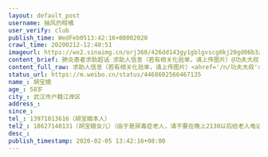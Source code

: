 ```yaml
---
layout: default_post
username: 抽风的柑橘
user_verify: club
publish_time: WedFeb0513:42:16+08002020
crawl_time: 20200212-12:40:51
imageurl: https://wx2.sinaimg.cn/orj360/426dd143gy1gblgvscg0kj20gd06b3z4.jpg,https://wx2.sinaimg.cn/orj360/426dd143gy1gblgvrlebdj20yi22onpf.jpg
content_brief: 肺炎患者求助超话 求助人信息（若有相关化验单，请上传图片）@功夫大叔 @侠客岛 @糖呗张丁文 @一个有点理想的记者 @Logiquedelasensation @人民网 @老陶在路上 @人民日报 @央视新闻 #全国确诊新型肺炎病例##肺炎患者求助超话##武汉肺炎求助# 本人找老人邻居，并通过邻居联系到女儿都可以证实老人 ...全文
content_full_raw: 求助人信息（若有相关化验单，请上传图片）<ahref='/n/功夫大叔'>@功夫大叔</a><ahref='/n/侠客岛'>@侠客岛</a><ahref='/n/糖呗张丁文'>@糖呗张丁文</a><ahref='/n/一个有点理想的记者'>@一个有点理想的记者</a><ahref='/n/Logiquedelasensation'>@Logiquedelasensation</a><ahref='/n/人民网'>@人民网</a><ahref='/n/老陶在路上'>@老陶在路上</a><ahref='/n/人民日报'>@人民日报</a><ahref='/n/央视新闻'>@央视新闻</a><br/><ahref="https://m.weibo.cn/search?containerid=231522type%3D1%26t%3D10%26q%3D%23%E5%85%A8%E5%9B%BD%E7%A1%AE%E8%AF%8A%E6%96%B0%E5%9E%8B%E8%82%BA%E7%82%8E%E7%97%85%E4%BE%8B%23&extparam=%23%E5%85%A8%E5%9B%BD%E7%A1%AE%E8%AF%8A%E6%96%B0%E5%9E%8B%E8%82%BA%E7%82%8E%E7%97%85%E4%BE%8B%23"data-hide=""><spanclass="surl-text">#全国确诊新型肺炎病例#</span></a><ahref="https://m.weibo.cn/search?containerid=231522type%3D1%26t%3D10%26q%3D%23%E8%82%BA%E7%82%8E%E6%82%A3%E8%80%85%E6%B1%82%E5%8A%A9%E8%B6%85%E8%AF%9D%23&extparam=%23%E8%82%BA%E7%82%8E%E6%82%A3%E8%80%85%E6%B1%82%E5%8A%A9%E8%B6%85%E8%AF%9D%23"data-hide=""><spanclass="surl-text">#肺炎患者求助超话#</span></a><ahref="https://m.weibo.cn/search?containerid=231522type%3D1%26t%3D10%26q%3D%23%E6%AD%A6%E6%B1%89%E8%82%BA%E7%82%8E%E6%B1%82%E5%8A%A9%23&extparam=%23%E6%AD%A6%E6%B1%89%E8%82%BA%E7%82%8E%E6%B1%82%E5%8A%A9%23"data-hide=""><spanclass="surl-text">#武汉肺炎求助#</span></a><br/>本人找老人邻居，并通过邻居联系到女儿都可以证实老人的确已经确诊，一人在家无法吞咽药物。本身又是尿毒症患者的情况比较危急，请大家帮帮她！<br/>【姓名】胡宝娥<br/>【年龄】58岁<br/>【所在城市】武汉市户籍江岸区<br/>【住址】武汉市江岸区兴业路怡康路海赋江城2栋2单元301室<br/>【患病情况】截止2月4日已经确诊感染冠状病毒。<br/>1月14日咳嗽，1月31日发烧，尿毒症患者透析十年。六天没有透析，需要被医院收治。2月5日（今日）无法吞咽药了。情况已经反映到区里，市里、社区街道电话都打通但让等待还未上门。<br/>【亲属情况】老伴也感染了，在外自己隔离。胡宝娥一个人在家。胡宝娥女儿带着3岁小孩也在医院隔离。无人照料。<br/>【联系方式】13971013616（胡宝娥本人）<br/>【其他紧急联系人】18627140131（胡宝娥女儿）<br/>（由于是尿毒症老人，请不要在晚上21：30以后给老人电话需要休息。）
status_url: https://m.weibo.cn/status/4468602566467135
name_: 胡宝娥
age_: 58岁
city_: 武汉市户籍江岸区
address_: 
since_: 
tel_: 13971013616（胡宝娥本人）
tel2_: 18627140131（胡宝娥女儿）（由于是尿毒症老人，请不要在晚上2130以后给老人电话需要休息。）
desc_: 
publish_timestamp: 2020-02-05 13:42:16+08:00
---
```

